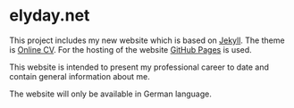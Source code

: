 # elyday.net

This project includes my new website which is based on [Jekyll](https://jekyllrb.com). The theme is [Online CV](https://github.com/sharu725/online-cv). For the hosting of the website [GitHub Pages](https://pages.github.com) is used.

This website is intended to present my professional career to date and contain general information about me.

The website will only be available in German language.